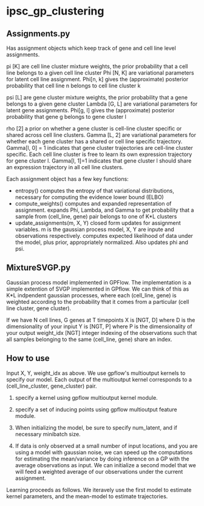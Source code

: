 # ipsc_gp_clustering

## Assignments.py

Has assignment objects which keep track of gene and cell line level assignments.

pi [K] are cell line cluster mixture weights, the prior probability that a cell line belongs to a given cell line cluster
Phi [N, K] are variational parameters for latent cell line assignment. Phi[n, k] gives the (approximate) posterior probability that cell line n belongs to cell line cluster k

psi [L] are gene cluster mixture weights, the prior probability that a gene belongs to a given gene cluster
Lambda [G, L] are variational parameters for latent gene assignments. Phi[g, l] gives the (approximate) posterior probability that gene g belongs to gene cluster l

rho [2] a prior on whether a gene cluster is cell-line cluster specific or shared across cell line clusters.
Gamma [L, 2] are variational parameters for whether each gene cluster has a shared or cell line specific trajectory. Gamma[l, 0] = 1 indicates that gene cluster trajectories are cell-line cluster specific. Each cell line cluster is free to learn its own expression trajectory for gene cluster l. Gamma[l, 1]=1 indicates that gene cluster l should share an expression trajectory in all cell line clusters.

Each assignment object has a few key functions:
- entropy() computes the entropy of that variational distributions, necessary for computing the evidence lower bound (ELBO)
- compute_weights() computes and expanded representation of assignment. expands Phi, Lambda, and Gamma to get probability that a sample from (cell_line, gene) pair belongs to one of K*L clusters
- update_assignments(m, X, Y) closed form updates for assignment variables. m is the gaussian process model, X, Y are inpute and observations respectively. computes expected likelihood of data under the model, plus prior, appropriately normalized. Also updates phi and psi.


## MixtureSVGP.py

Gaussian process model implemented in GPFlow. The implementation is a simple extention of SVGP implemented in GPflow. We can think of this as K*L indpendent gaussian processes, where each (cell_line, gene) is weighted according to the probability that it comes from a particular (cell line cluster, gene cluster).

If we have N cell lines, G genes at T timepoints
X is [NGT, D] where D is the dimensionality of your inpiut
Y is [NGT, P] where P is the dimensionality of your output
weight_idx [NGT] integer indexing of the observations such that all samples belonging to the same (cell_line, gene) share an index.

## How to use

Input X, Y, weight_idx as above. We use gpflow's multioutput kernels to specify our model. Each output of the multioutput kernel corresponds to a (cell_line_cluster, gene_cluster) pair.

1. specify a kernel using gpflow multioutput kernel module.
2. specify a set of inducing points using gpflow multioutput feature module.
3. When initializing the model, be sure to specify num_latent, and if necessary minibatch size.

4. If data is only observed at a small number of input locations, and you are using a model with gaussian noise, we can speed up the computations for estimating the mean/variance by doing inference on a GP with the average observations as input. We can initialize a second model that we will feed a weighted average of our observations under the current assignment.

Learning proceeds as follows. We iteravely use the first model to estimate kernel parameters, and the mean-model to estimate trajectories.

